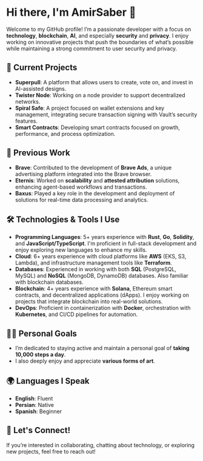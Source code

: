 # Hi there, I'm AmirSaber 👋

Welcome to my GitHub profile! I’m a passionate developer with a focus on **technology**, **blockchain**, **AI**, and especially **security** and **privacy**. I enjoy working on innovative projects that push the boundaries of what’s possible while maintaining a strong commitment to user security and privacy.

## 🚀 Current Projects
- **Superpull**: A platform that allows users to create, vote on, and invest in AI-assisted designs.
- **Twister Node**: Working on a node provider to support decentralized networks.
- **Spiral Safe**: A project focused on wallet extensions and key management, integrating secure transaction signing with Vault’s security features.
- **Smart Contracts**: Developing smart contracts focused on growth, performance, and process optimization.

## 💼 Previous Work
- **Brave**: Contributed to the development of **Brave Ads**, a unique advertising platform integrated into the Brave browser.
- **Eternis**: Worked on **scalability** and **attested attribution** solutions, enhancing agent-based workflows and transactions.
- **Baxus**: Played a key role in the development and deployment of solutions for real-time data processing and analytics.

## 🛠️ Technologies & Tools I Use
- **Programming Languages**: 5+ years experience with **Rust**, **Go**, **Solidity**, and **JavaScript/TypeScript**. I'm proficient in full-stack development and enjoy exploring new languages to enhance my skills.
- **Cloud**: 6+ years experience with cloud platforms like **AWS** (EKS, S3, Lambda), and infrastructure management tools like **Terraform**.
- **Databases**: Experienced in working with both **SQL** (PostgreSQL, MySQL) and **NoSQL** (MongoDB, DynamoDB) databases. Also familiar with blockchain databases.
- **Blockchain**: 4+ years experience with **Solana**, Ethereum smart contracts, and decentralized applications (dApps). I enjoy working on projects that integrate blockchain into real-world solutions.
- **DevOps**: Proficient in containerization with **Docker**, orchestration with **Kubernetes**, and CI/CD pipelines for automation.

## 🏋️‍♂️ Personal Goals
- I’m dedicated to staying active and maintain a personal goal of **taking 10,000 steps a day**.
- I also deeply enjoy and appreciate **various forms of art**.

## 🌍 Languages I Speak
- **English**: Fluent
- **Persian**: Native
- **Spanish**: Beginner

## 💬 Let's Connect!
If you’re interested in collaborating, chatting about technology, or exploring new projects, feel free to reach out!
